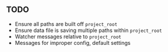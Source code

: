 ## TODO

* Ensure all paths are built off `project_root`
* Ensure data file is saving multiple paths within `project_root`
* Watcher messages relative to `project_root`
* Messages for improper config, default settings

